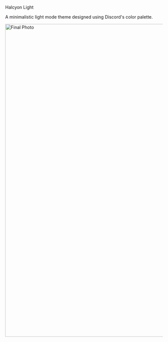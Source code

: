 Halcyon Light 

A minimalistic light mode theme designed using Discord's color palette.


<img width="998" alt="Final Photo" src="https://github.com/cheternal7890/Halcyon-Light/assets/157067093/8119aab2-8800-4ffd-ba16-e9b54682895b">

